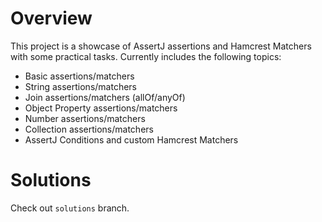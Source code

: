 # Overview
This project is a showcase of AssertJ assertions and Hamcrest Matchers with some practical tasks. 
Currently includes the following topics:
* Basic assertions/matchers
* String assertions/matchers
* Join assertions/matchers (allOf/anyOf)
* Object Property assertions/matchers
* Number assertions/matchers
* Collection assertions/matchers
* AssertJ Conditions and custom Hamcrest Matchers

# Solutions
Check out `solutions` branch.